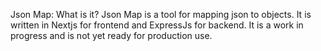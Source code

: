 Json Map:
What is it?
Json Map is a tool for mapping json to objects. It is written in Nextjs for frontend and ExpressJs for backend. It is a work in progress and is not yet ready for production use.